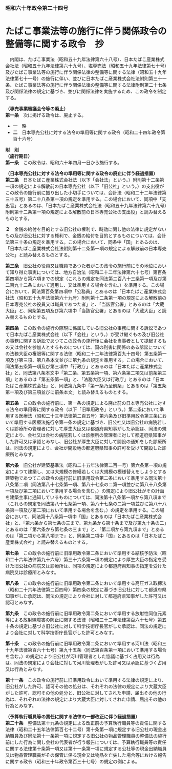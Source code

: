 ### 昭和六十年政令第二十四号  
# たばこ事業法等の施行に伴う関係政令の整備等に関する政令　抄  
　内閣は、たばこ事業法（昭和五十九年法律第六十八号）、日本たばこ産業株式会社法（昭和五十九年法律第六十九号）、塩専売法（昭和五十九年法律第七十号）及びたばこ事業法等の施行に伴う関係法律の整備等に関する法律（昭和五十九年法律第七十一号）の施行に伴い、並びに日本たばこ産業株式会社法附則第三十一条、たばこ事業法等の施行に伴う関係法律の整備等に関する法律附則第二十七条及び関係法律の規定に基づき、並びに関係法律を実施するため、この政令を制定する。  
  
**（専売事業審議会令等の廃止）**  
**第一条**　次に掲げる政令は、廃止する。  
* **一**　略  
* **二**　日本専売公社に対する法令の準用等に関する政令（昭和二十四年政令第百十六号）  
  
**附　則**  
**（施行期日）**  
**第一条**　この政令は、昭和六十年四月一日から施行する。  
  
**（日本専売公社に対する法令の準用等に関する政令の廃止に伴う経過措置）**  
**第二条**　日本たばこ産業株式会社法（以下「会社法」という。）附則第十二条第一項の規定による解散前の日本専売公社（以下「旧公社」という。）の支出役がこの政令の施行前に振り出した小切手については、会計法（昭和二十二年法律第三十五号）第二十八条第一項の規定を準用する。この場合において、同項中「支出官」とあるのは、「日本たばこ産業株式会社法（昭和五十九年法律第六十九号）附則第十二条第一項の規定による解散前の日本専売公社の支出役」と読み替えるものとする。  
  
**２**　金銭の給付を目的とする旧公社の権利で、時効に関し他の法律に規定がないもの及び旧公社に対する権利で、金銭の給付を目的とするものについては、会計法第三十条の規定を準用する。この場合において、同条中「国」とあるのは、「日本たばこ産業株式会社法附則第十二条第一項の規定による解散前の日本専売公社」と読み替えるものとする。  
  
**第三条**　旧公社の役員又は職員であつた者がこの政令の施行前にその地位において知り得た事実については、地方自治法（昭和二十二年法律第六十七号）第百条第四項から第六項までの規定（これらの規定を同法第二百八十三条第一項及び第二百九十二条において適用し、又は準用する場合を含む。）を準用する。この場合において、同法第百条第四項中「公務員」とあるのは「日本たばこ産業株式会社法（昭和五十九年法律第六十九号）附則第十二条第一項の規定による解散前の日本専売公社の役員又は職員であつた者」と、「当該官公署」とあるのは「大蔵大臣」と、同条第五項及び第六項中「当該官公署」とあるのは「大蔵大臣」と読み替えるものとする。  
  
**第四条**　この政令の施行の際現に係属している旧公社の事務に関する訴訟であつて日本たばこ産業株式会社（以下「会社」という。）が受け継ぐもの及び旧公社の事務に関する訴訟であつてこの政令の施行後に会社を当事者として提起するもの又は会社を参加人とするものについては、国の利害に関係のある訴訟についての法務大臣の権限等に関する法律（昭和二十二年法律第百九十四号）第五条第一項及び第三項、第八条本文並びに第九条の規定を準用する。この場合において、同法第五条第一項及び第三項中「行政庁」とあるのは「日本たばこ産業株式会社」と、同法第八条本文中「第二条、第五条第一項、第六条第二項又は前条第三項」とあるのは「第五条第一項」と、「法務大臣又は行政庁」とあるのは「日本たばこ産業株式会社」と、同法第九条中「第一条乃至前条」とあるのは「第五条第一項及び第三項並びに前条本文」と読み替えるものとする。  
  
**第五条**　この政令の施行前に、第一条の規定による廃止前の日本専売公社に対する法令の準用等に関する政令（以下「旧準用政令」という。）第二条において準用する医療法（昭和二十三年法律第二百五号）第六条及び旧準用政令第三条において準用する医療法施行令第一条の規定に基づき、旧公社又は旧公社の病院若しくは診療所の管理者に対して厚生大臣又は都道府県知事がした承認は、同法の規定により、会社又は会社の病院若しくは診療所の管理者に対して都道府県知事がした許可又は承認とみなし、旧公社が厚生大臣に対して開設の通知をした診療所は、同法の規定により、会社が開設地の都道府県知事の許可を受けて開設した診療所とみなす。  
  
**第六条**　旧公社が建築基準法（昭和二十五年法律第二百一号）第六条第一項の規定によつて建築し、又は大規模の修繕若しくは大規模の模様替えをしようとする建築物であつてこの政令の施行前に旧準用政令第二条において準用する同法第十八条第二項（同法第八十七条第一項、第八十七条の二第一項並びに第八十八条第一項及び第二項において準用する場合を含む。）の規定により旧公社がその計画を建築主事に通知しているものについては、同法第十八条第一項から第八項まで（これらの規定を同法第八十七条第一項、第八十七条の二第一項並びに第八十八条第一項及び第二項において準用する場合を含む。）の規定を準用する。この場合において、同法第十八条第一項中「国」とあるのは「日本たばこ産業株式会社」と、「第六条から第七条の三まで、第九条から第十条まで及び第九十条の二」とあるのは「第六条から第七条の三まで」と、「第二項から第九項まで」とあるのは「第二項から第八項まで」と、同条第二項中「国」とあるのは「日本たばこ産業株式会社」と読み替えるものとする。  
  
**第七条**　この政令の施行前に旧準用政令第二条において準用する結核予防法（昭和二十六年法律第九十六号）第三十六条第一項の規定により厚生大臣の指定を受けた旧公社の病院又は診療所は、同項の規定により都道府県知事の指定を受けた病院又は診療所とみなす。  
  
**第八条**　この政令の施行前に旧準用政令第二条において準用する高圧ガス取締法（昭和二十六年法律第二百四号）第四条の規定に基づき旧公社に対して都道府県知事がした承認は、同法の規定により会社に対して都道府県知事がした許可又は認可とみなす。  
  
**第九条**　この政令の施行前に旧準用政令第二条において準用する放射性同位元素等による放射線障害の防止に関する法律（昭和三十二年法律第百六十七号）第五十条の規定に基づき旧公社に対して科学技術庁長官がした承認は、同法の規定により会社に対して科学技術庁長官がした許可とみなす。  
  
**第十条**　この政令の施行前に旧準用政令第二条において準用する河川法（昭和三十九年法律第百六十七号）第九十五条（同法第百条第一項において準用する場合を含む。）の規定により旧公社が河川管理者とした協議に基づく占用又は行為は、同法の規定により会社に対して河川管理者がした許可又は承認に基づく占用又は行為とみなす。  
  
**第十一条**　この政令の施行前に旧準用政令において準用する法律の規定により、旧公社がした許可、認可その他の処分は、それぞれの法律の規定により大蔵大臣がした許可、認可その他の処分と、旧公社に対してされた申請、届出その他の行為は、それぞれの法律の規定により大蔵大臣に対してされた申請、届出その他の行為とみなす。  
  
**（予算執行職員等の責任に関する法律の一部改正に伴う経過措置）**  
**第二十条**　整備法第十九条の規定による改正前の予算執行職員等の責任に関する法律（昭和二十五年法律第百七十二号）第十条第一項に規定する旧公社の現金出納職員及び同法第十一条第一項に規定する旧公社の物品管理職員の整備法の施行前にした行為に関し会社の代表者が行う報告については、予算執行職員等の責任に関する法律第十条第一項又は第十一条第一項に規定する公社等の現金出納職員又は物品管理職員がその保管に係る現金又は物品を亡失した場合等における報告に関する政令（昭和三十年政令第百三十七号）の規定の例による。  
  

